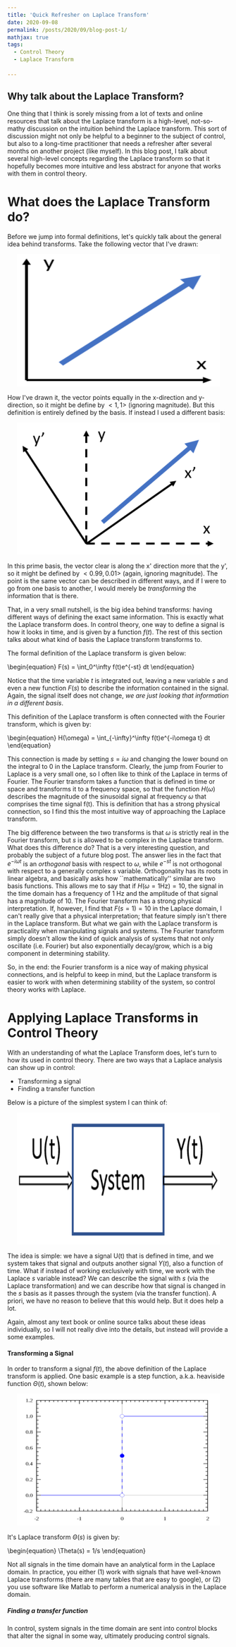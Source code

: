 ```yaml
---
title: 'Quick Refresher on Laplace Transform'
date: 2020-09-08
permalink: /posts/2020/09/blog-post-1/
mathjax: true
tags:
  - Control Theory
  - Laplace Transform

---
```


## Why talk about the Laplace Transform?

One thing that I think is sorely missing from a lot of texts and online resources that talk about the Laplace transform is a high-level, not-so-mathy discussion on the intuition behind the Laplace transform. This sort of discussion might not only be helpful to a beginner to the subject of control, but also to a long-time practitioner that needs a refresher after several months on another project (like myself). In this blog post, I talk about several high-level concepts regarding the Laplace transform so that it hopefully becomes more intuitive and less abstract for anyone that works with them in control theory.

What does the Laplace Transform do?
===

Before we jump into formal definitions, let's quickly talk about the general idea behind transforms. Take the following vector that I've drawn:

<p align="center">
  <img width="460" height="300" src="/images/blog_pics/2020/LaplaceTransform/vector1.png">
</p>

How I've drawn it, the vector points equally in the x-direction and y-direction, so it might be define by $<1,1>$ (ignoring magnitude). But this definition is entirely defined by the basis. If instead I used a different basis:

<p align="center">
  <img width="460" height="300" src="/images/blog_pics/2020/LaplaceTransform/vector2.png">
</p>

In this prime basis, the vector clear is along the x' direction more that the y', so it might be defined by $<0.99,0.01>$ (again, ignoring magnitude). The point is the same vector can be described in different ways, and if I were to go from one basis to another, I would merely be _transforming_ the information that is there.

That, in a very small nutshell, is the big idea behind transforms: having different ways of defining the exact same information. This is exactly what the Laplace transform does. In control theory, one way to define a signal is how it looks in time, and is given by a function $f(t)$. The rest of this section talks about what kind of basis the Laplace transform transforms to.

The formal definition of the Laplace transform is given below:

\begin{equation}
F(s) = \int_0^\infty f(t)e^{-st} dt
\end{equation}

Notice that the time variable $t$ is integrated out, leaving a new variable $s$ and even a new function $F(s)$ to describe the information contained in the signal. Again, the signal itself does not change, _we are just looking that information in a different basis_.

This definition of the Laplace transform is often connected with the Fourier transform, which is given by:

\begin{equation}
H(\omega) = \int_{-\infty}^\infty f(t)e^{-i\omega t} dt
\end{equation}

This connection is made by setting $s=i\omega$ and changing the lower bound on the integral to $0$ in the Laplace transform. Clearly, the jump from Fourier to Laplace is a very small one, so I often like to think of the Laplace in terms of Fourier. The Fourier transform takes a function that is defined in time or space and transforms it to a frequency space, so that the function $H(\omega)$ describes the magnitude of the sinusoidal signal at frequency $\omega$ that comprises the time signal f(t). This is definition that has a strong physical connection, so I find this the most intuitive way of approaching the Laplace transform.

The big difference between the two transforms is that $\omega$ is strictly real in the Fourier transform, but $s$ is allowed to be complex in the Laplace transform. What does this difference do? That is a very interesting question, and probably the subject of a future blog post. The answer lies in the fact that $e^{-i\omega t}$ is an _orthogonal_ basis with respect to $\omega$, while $e^{-st}$ is not orthogonal with respect to a generally complex $s$ variable. Orthogonality has its roots in linear algebra, and basically asks how ``mathematically'' similar are two basis functions. This allows me to say that if $H(\omega = 1 \text{Hz}) = 10$, the signal in the time domain has a frequency of $1$ Hz and the amplitude of that signal has a magnitude of $10$. The Fourier transform has a strong physical interpretation. If, however, I find that $F(s = 1) = 10$ in the Laplace domain, I can't really give that a physical interpretation; that feature simply isn't there in the Laplace transform. But what we gain with the Laplace transform is practicality when manipulating signals and systems. The Fourier transform simply doesn't allow the kind of quick analysis of systems that not only oscillate (i.e. Fourier) but also exponentially decay/grow, which is a big component in determining stability.

So, in the end: the Fourier transform is a nice way of making physical connections, and is helpful to keep in mind, but the Laplace transform is easier to work with when determining stability of the system, so control theory works with Laplace.

Applying Laplace Transforms in Control Theory
===

With an understanding of what the Laplace Transform does, let's turn to how its used in control theory. There are two ways that a Laplace analysis can show up in control:
- Transforming a signal
- Finding a transfer function

Below is a picture of the simplest system I can think of:

<p align="center">
  <img width="460" height="300" src="/images/blog_pics/2020/LaplaceTransform/system_block.png">
</p>

The idea is simple: we have a signal U(t) that is defined in time, and we system takes that signal and outputs another signal $Y(t)$, also a function of time. What if instead of working exclusively with time, we work with the Laplace $s$ variable instead? We can describe the signal with $s$ (via the Laplace transformation) and we can describe how that signal is changed in the $s$ basis as it passes through the system (via the transfer function). A priori, we have no reason to believe that this would help. But it does help a lot.

Again, almost any text book or online source talks about these ideas individually, so I will not really dive into the details, but instead will provide a some examples.

#### Transforming a Signal

In order to transform a signal $f(t)$, the above definition of the Laplace transform is applied. One basic example is a step function, a.k.a. heaviside function $\Theta(t)$, shown below:

<p align="center">
  <img width="460" height="300" src="/images/blog_pics/2020/LaplaceTransform/heaviside.png">
</p>

It's Laplace transform $\Theta(s)$ is given by:

\begin{equation}
\Theta(s) = 1/s
\end{equation}

Not all signals in the time domain have an analytical form in the Laplace domain. In practice, you either (1) work with signals that have well-known Laplace transforms (there are many tables that are easy to google), or (2) you use software like Matlab to perform a numerical analysis in the Laplace domain.

##### Finding a transfer function

In control, system signals in the time domain are sent into control blocks that alter the signal in some way, ultimately producing control signals.


<!-- \begin{equation}
\ddot{r} = 
\begin{bmatrix}
0 \\\\
0 \\
-g
\end{bmatrix} + 
R
\begin{pmatrix}
\displaylines{
0 \\\
0 \\\\
\Sigma F_i/m}
\end{pmatrix}
\end{equation} -->